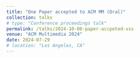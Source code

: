 ```yaml
---
title: "One Paper accepted to ACM MM (Oral)"
collection: talks
# type: "Conference proceedings talk"
permalink: /talks/2024-10-08-paper-accpeted-vss
venue: "ACM Multimedia 2024"
date: 2024-07-29
# location: "Los Angeles, CA"
---
```


<!-- This is a description of your conference proceedings talk, note the different field in type. You can put anything in this field. -->
